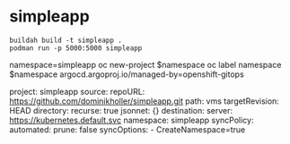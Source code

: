 # simpleapp

    buildah build -t simpleapp .
    podman run -p 5000:5000 simpleapp

namespace=simpleapp
oc new-project $namespace
oc label namespace $namespace argocd.argoproj.io/managed-by=openshift-gitops


project: simpleapp
source:
  repoURL: https://github.com/dominikholler/simpleapp.git
  path: vms
  targetRevision: HEAD
  directory:
    recurse: true
    jsonnet: {}
destination:
  server: https://kubernetes.default.svc
  namespace: simpleapp
syncPolicy:
  automated:
    prune: false
  syncOptions:
    - CreateNamespace=true
